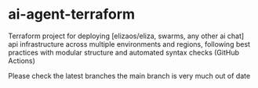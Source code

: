 # ai-agent-terraform

Terraform project for deploying [elizaos/eliza, swarms, any other ai chat] api infrastructure across multiple environments and regions, following best practices with modular structure and automated syntax checks (GitHub Actions)

Please check the latest branches the main branch is very much out of date

